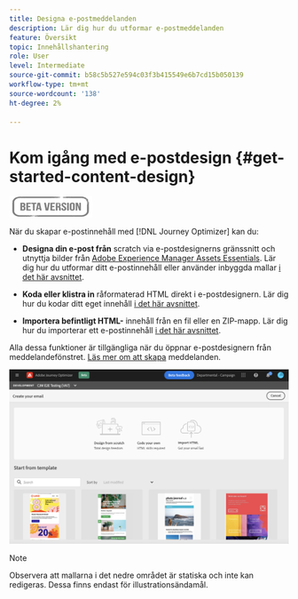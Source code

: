 ```yaml
---
title: Designa e-postmeddelanden
description: Lär dig hur du utformar e-postmeddelanden
feature: Översikt
topic: Innehållshantering
role: User
level: Intermediate
source-git-commit: b58c5b527e594c03f3b415549e6b7cd15b050139
workflow-type: tm+mt
source-wordcount: '138'
ht-degree: 2%

---
```


# Kom igång med e-postdesign {#get-started-content-design}

![](assets/do-not-localize/badge.png)

När du skapar e-postinnehåll med [!DNL Journey Optimizer] kan du:

* **Designa din e-post från** scratch via e-postdesignerns gränssnitt och utnyttja bilder från  [Adobe Experience Manager Assets Essentials](assets-essentials.md). Lär dig hur du utformar ditt e-postinnehåll eller använder inbyggda mallar [i det här avsnittet](create-email-content.md).

* **Koda eller klistra in** råformaterad HTML direkt i e-postdesignern. Lär dig hur du kodar ditt eget innehåll [i det här avsnittet](existing-content.md#import-raw-html-code).

* **Importera befintligt HTML-** innehåll från en fil eller en ZIP-mapp. Lär dig hur du importerar ett e-postinnehåll [i det här avsnittet](existing-content.md#import-html-content-from-file).

Alla dessa funktioner är tillgängliga när du öppnar e-postdesignern från meddelandefönstret. [Läs mer om att skapa](create-message.md) meddelanden.

![](assets/content-editors.png)

>[!NOTE]
>
>Observera att mallarna i det nedre området är statiska och inte kan redigeras. Dessa finns endast för illustrationsändamål.

